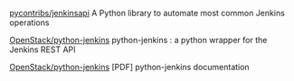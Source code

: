 
[pycontribs/jenkinsapi](https://github.com/pycontribs/jenkinsapi)
A Python library to automate most common Jenkins operations

[OpenStack/python-jenkins](https://github.com/openstack/python-jenkins)
python-jenkins : a python wrapper for the Jenkins REST API

[OpenStack/python-jenkins](https://media.readthedocs.org/pdf/python-jenkins/latest/python-jenkins.pdf)
[PDF] python-jenkins documentation
